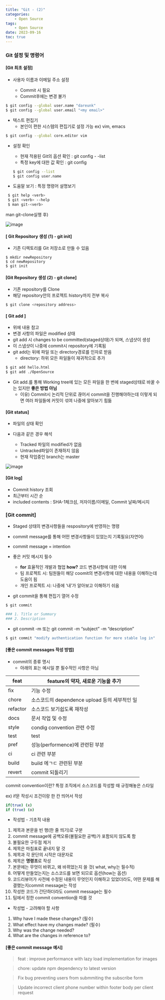 ```yaml
---
title: "Git - (2)"
categories:
    - Open Source
tags:
    - Open Source
date: 2023-09-16
toc: true
---
```


### Git 설정 및 명령어

#### [Git 최초 설정]

- 사용자 이름과 이메일 주소 설정 
    
    - Commit 시 필요
    - Commit후에는 변경 불가

```bash
$ git config --global user.name "dareunk"
$ git config --global user.email "<my email>"
```

- 텍스트 편집기
    - 본인이 편한 시스템의 편집기로 설정 가능 ex) vim, emacs

```bash
$ git config --global core.editor vim
```

- 설정 확인
    - 현재 적용된 Git의 옵션 확인 : git config  - -list
    - 특정 key에 대한 값 확인 : git config <key>
    
    ```bash
    $ git config --list
    $ git config user.name
    ```

- 도움말 보기 : 특정 명령어 설명보기

```bash
 $ git help <verb>
 $ git <verb> --help
 $ man git-<verb>
```

man git-clone실행 후)

![image](https://github.com/dareunk/dareunk.github.io/assets/83913407/68f72148-225d-4823-875f-1ff64a1910a8)


#### [ Git Repository 생성 (1) - git init]

- 기존 디렉토리를 Git 저장소로 만들 수 있음

```
$ mkdir newRepository
$ cd newRepository
$ git init
```

#### [Git Repository 생성 (2) - git clone]

- 기존 repository를 Clone
- 해당 repository안의 프로젝트 history까지 전부 복사

```bash
$ git clone <repository address>
```


#### [ Git add ]

- 위에 내용 참고
- 변경 사항의 파일은 modified 상태
- git add 시 changes to be committed(staged상태)가 되며, 스냅샷이 생성
- 이 스냅샷이 나중에 commit시 repository에 기록됨
- git add는 뒤에 파일 또는 directory경로를 인자로 받음
    - directory: 하위 모든 파일들이 재귀적으로 추가

```bash
$ git add hello.html
$ git add ./OpenSource
```

- Git add.를 통해 Working tree에 있는 모든 파일을 한 번에 staged상태로 바꿀 수는 있지만 **좋은 방법 아님**
    - 이유) Commit시 논리적 단위로 끊어서 commit을 진행해야하는데 이렇게 되면 여러 파일들에 커밋이 섞여 나중에 알아보기 힘듦

#### [Git status]

- 파일의 상태 확인

- 다음과 같은 경우 해석
    - Tracked 파일의 modified가 없음
    - Untracked파일이 존재하지 않음
    - 현재 작업중인 branch는 master

![image](https://github.com/dareunk/dareunk.github.io/assets/83913407/43e3bbdb-37a2-4500-bca2-f1dc1d0d37a1)


#### [Git log]

- Commit history 조회
- 최근부터 시간 순
- included contents : SHA-1체크섬, 저자이름/이메일, Commit 날짜/메시지


### [Git commit]

- Staged 상태의 변경사항들을 respository에 반영하는 명령
- commit message를 통해 어떤 변경사항들이 있었는지 기록필요(자연어)
- commit message = intention
- 좋은 커밋 메시지 필수
    - **for** 효율적인 개발과 협업 **how?** 코드 변경사항에 대한 이해
    - 팀 프로젝트 시: 팀원들이 해당 coomit의 변경사항에 대한 내용을 이해하는데 도움이 됨
    - 개인 프로젝트 시: 나중에 ‘내’가 알아보고 이해하기 쉬움

 

- git commit을 통해 편집기 열어 수정 

```bash
$ git commit 

### 1. Title or Summary
### 2. Description
```

- git commit -m   또는 git commit -m “subject” -m “description”

```bash
$ git commit "modify authentication function for more stable log in" 
```

#### [좋은 commit messages 작성 방법]

- commit의 종류 명시
    - 아래의 표는 예시일 뿐 필수적인 사항은 아님

| feat | feature의 약자, 새로운 기능을 추가 |
| --- | --- |
| fix | 기능 수정 |
| chore | 소스코드의 dependence upload 등의 세부적인 일 |
| refactor | 소스코드 보기쉽도록 재작성 |
| docs | 문서 작업 및 수정 |
| style | condig convention 관련 수정 |
| test | test |
| pref  | 성능(performence)에 관련된 부분 |
| ci | ci 관련 부분 |
| build  | build 에ㄱㄷ 관련된 부분 |
| revert | commit 되돌리기 |

commit convention이란? 특정 조직에서 소스코드를 작성할 때 규정해놓은 스타일

ex) if문 작성시 조건이랑 한 칸 띄어서 작성 

```bash
if(true) (x)
if (true) (o)
```

- 작성법 - 기초적 내용
1. 제목과 본문을 빈 행(한 줄 띄기)로 구분
2. commit message에 공백오류(불필요한 공백)가 포함되지 않도록 함
3. 불필요한 구두점 제거
4. 제목은 마침표로 끝내지 말 것
5. 제목과 각 문단의 시작은 대문자로
6. 제목은 **명령조**로 작성
7. 본문에는 무엇이 바뀌고, 왜 바뀌었는지 쓸 것( what, why는 필수적)
8. 어떻게 만들었는지는 소스코드를 보면 되므로 옵션(how는 옵션)
9. 코드리뷰어가 사전에 수정된 내용이 무엇인지 이해하고 있었더라도, 어떤 문제를 해결했는지commit message는 작성
10. 작성한 코드가 간단하더라도 commit message는 필수
11. 팀에서 정한 commit convention을 따를 것

- 작성법 - 고려해야 할 사항
1. Why have I made these changes? (필수)
2. What effect have my changes made? (필수)
3. Why was the change needed?
4. What are the changes in reference to?

#### [좋은 commit message 예시]

> feat : improve performance with lazy load implementation for images
> 

> chore: update npm dependency to latest version
> 

> Fix bug preventing users from submmiting the subscribe form
> 

> Update incorrect client phone number within footer body per client request
